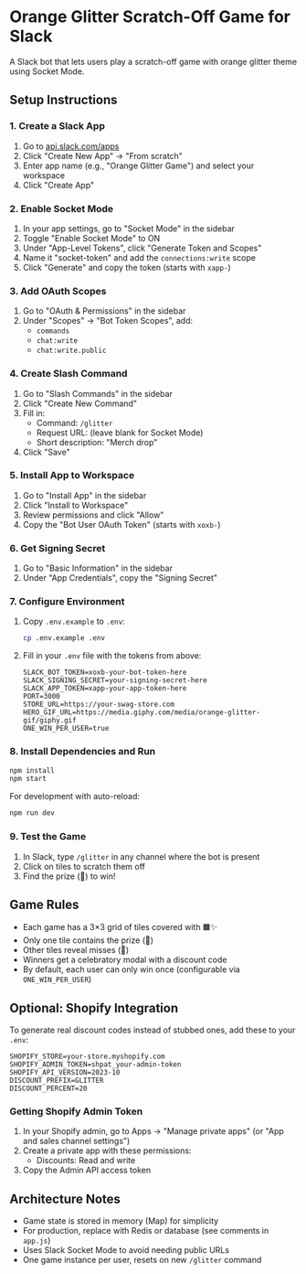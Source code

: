 # Orange Glitter Scratch-Off Game for Slack

A Slack bot that lets users play a scratch-off game with orange glitter theme using Socket Mode.

## Setup Instructions

### 1. Create a Slack App

1. Go to [api.slack.com/apps](https://api.slack.com/apps)
2. Click "Create New App" → "From scratch"
3. Enter app name (e.g., "Orange Glitter Game") and select your workspace
4. Click "Create App"

### 2. Enable Socket Mode

1. In your app settings, go to "Socket Mode" in the sidebar
2. Toggle "Enable Socket Mode" to ON
3. Under "App-Level Tokens", click "Generate Token and Scopes"
4. Name it "socket-token" and add the `connections:write` scope
5. Click "Generate" and copy the token (starts with `xapp-`)

### 3. Add OAuth Scopes

1. Go to "OAuth & Permissions" in the sidebar
2. Under "Scopes" → "Bot Token Scopes", add:
   - `commands`
   - `chat:write`
   - `chat:write.public`

### 4. Create Slash Command

1. Go to "Slash Commands" in the sidebar
2. Click "Create New Command"
3. Fill in:
   - Command: `/glitter`
   - Request URL: (leave blank for Socket Mode)
   - Short description: "Merch drop"
4. Click "Save"

### 5. Install App to Workspace

1. Go to "Install App" in the sidebar
2. Click "Install to Workspace"
3. Review permissions and click "Allow"
4. Copy the "Bot User OAuth Token" (starts with `xoxb-`)

### 6. Get Signing Secret

1. Go to "Basic Information" in the sidebar
2. Under "App Credentials", copy the "Signing Secret"

### 7. Configure Environment

1. Copy `.env.example` to `.env`:
   ```bash
   cp .env.example .env
   ```

2. Fill in your `.env` file with the tokens from above:
   ```
   SLACK_BOT_TOKEN=xoxb-your-bot-token-here
   SLACK_SIGNING_SECRET=your-signing-secret-here
   SLACK_APP_TOKEN=xapp-your-app-token-here
   PORT=3000
   STORE_URL=https://your-swag-store.com
   HERO_GIF_URL=https://media.giphy.com/media/orange-glitter-gif/giphy.gif
   ONE_WIN_PER_USER=true
   ```

### 8. Install Dependencies and Run

```bash
npm install
npm start
```

For development with auto-reload:
```bash
npm run dev
```

### 9. Test the Game

1. In Slack, type `/glitter` in any channel where the bot is present
2. Click on tiles to scratch them off
3. Find the prize (🎁) to win!

## Game Rules

- Each game has a 3×3 grid of tiles covered with 🟧✨
- Only one tile contains the prize (🎁)
- Other tiles reveal misses (🧡)
- Winners get a celebratory modal with a discount code
- By default, each user can only win once (configurable via `ONE_WIN_PER_USER`)

## Optional: Shopify Integration

To generate real discount codes instead of stubbed ones, add these to your `.env`:

```
SHOPIFY_STORE=your-store.myshopify.com
SHOPIFY_ADMIN_TOKEN=shpat_your-admin-token
SHOPIFY_API_VERSION=2023-10
DISCOUNT_PREFIX=GLITTER
DISCOUNT_PERCENT=20
```

### Getting Shopify Admin Token

1. In your Shopify admin, go to Apps → "Manage private apps" (or "App and sales channel settings")
2. Create a private app with these permissions:
   - Discounts: Read and write
3. Copy the Admin API access token

## Architecture Notes

- Game state is stored in memory (Map) for simplicity
- For production, replace with Redis or database (see comments in `app.js`)
- Uses Slack Socket Mode to avoid needing public URLs
- One game instance per user, resets on new `/glitter` command